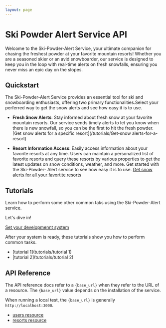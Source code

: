 ```yaml
---
layout: page
---
```


# Ski Powder Alert Service API

Welcome to the Ski-Powder-Alert Service, your ultimate companion for chasing the freshest powder at your favorite mountain resorts! Whether you are a seasoned skier or an avid snowboarder, our service is designed to keep you in the loop with real-time alerts on fresh snowfalls, ensuring you never miss an epic day on the slopes.


## Quickstart

The Ski-Powder-Alert Service provides an essential tool for ski and snowboarding enthusiasts, offering two primary functionalities.Select your perferred way to get the snow alerts and see how easy it is to use. 

* **Fresh Snow Alerts**: Stay informed about fresh snow at your favorite mountain resorts. Our service sends timely alerts to let you know when there is new snowfall, so you can be the first to hit the fresh powder.
[Get snow alerts for a specific resort](/tutorials/Get-snow alerts-for-a-resort)

* **Resort Information Access**: Easily access information about your favorite resorts at any time. Users can maintain a personalized list of favorite resorts and query these resorts by various properties to get the latest updates on snow conditions, weather, and more.
Get started with the Ski-Powder- Alert service to see how easy it is to use.
[Get snow alerts for all your favortite resorts](tutorials/Get-snow-alerts-for-all-resorts)

## Tutorials

Learn how to perform some other common taks using the Ski-Powder-Alert service.

Let's dive in!

[Set your developmennt system](tutorials/set-your-development-system)

After your system is ready, these tutorials show you how to perform common tasks.

* [tutorial 1](tutorials/tutorial 1)
* [tutorial 2](tutorials/tutorial 2)

## API Reference
The API reference docs refer to a `{base_url}` when they
refer to the URL of a resource. The `{base_url}` value depends
on the installation of the service.

When running a local test, the `{base_url}` is
generally `http://localhost:3000`.

* [users resource](api/user)
* [resorts resource](api/resorts)
